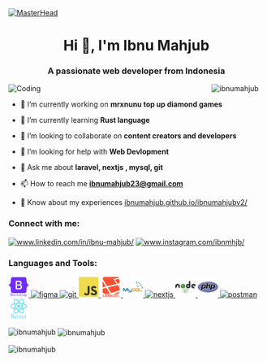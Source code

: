 <a href="ibnumahjub.github.io/ibnumahjubv2/">
  <img align="center" src="https://i.pinimg.com/originals/06/cc/f9/06ccf9f3138d0cca528683b864450337.gif" alt="MasterHead" style="display: block; margin-left: auto; margin-right: auto;">
</a>

<h1 align="center">Hi 👋, I'm Ibnu Mahjub</h1>
<h3 align="center">A passionate web developer from Indonesia</h3>

<img align="left" src="https://camo.githubusercontent.com/19db51af5f90f1b152bc0b9078f5fe97053955be5074f03f17019c70345bdcdb/68747470733a2f2f6d69726f2e6d656469756d2e636f6d2f6d61782f313336302f302a37513379765349765f7430696f4a2d5a2e676966" alt="Coding" width="400">

<p align="left"> <img src="https://komarev.com/ghpvc/?username=ibnumahjub&label=Profile%20views&color=0e75b6&style=flat" alt="ibnumahjub" /> </p>


- 🔭 I’m currently working on **mrxnunu top up diamond games**

- 🌱 I’m currently learning **Rust language**

- 👯 I’m looking to collaborate on **content creators and developers**

- 🤝 I’m looking for help with **Web Devlopment**

- 💬 Ask me about **laravel, nextjs , mysql, git**

- 📫 How to reach me **ibnumahjub23@gmail.com**

- 📄 Know about my experiences [ibnumahjub.github.io/ibnumahjubv2/](ibnumahjub.github.io/ibnumahjubv2/)

<h3 align="left">Connect with me:</h3>
<p align="left">
<a href="https://linkedin.com/in/www.linkedin.com/in/ibnu-mahjub/" target="blank"><img align="center" src="https://raw.githubusercontent.com/rahuldkjain/github-profile-readme-generator/master/src/images/icons/Social/linked-in-alt.svg" alt="www.linkedin.com/in/ibnu-mahjub/" height="30" width="40" /></a>
<a href="https://instagram.com/www.instagram.com/ibnmhjb/" target="blank"><img align="center" src="https://raw.githubusercontent.com/rahuldkjain/github-profile-readme-generator/master/src/images/icons/Social/instagram.svg" alt="www.instagram.com/ibnmhjb/" height="30" width="40" /></a>
</p>

<h3 align="left">Languages and Tools:</h3>
<p align="left"> <a href="https://getbootstrap.com" target="_blank" rel="noreferrer"> <img src="https://raw.githubusercontent.com/devicons/devicon/master/icons/bootstrap/bootstrap-plain-wordmark.svg" alt="bootstrap" width="40" height="40"/> </a> <a href="https://www.figma.com/" target="_blank" rel="noreferrer"> <img src="https://www.vectorlogo.zone/logos/figma/figma-icon.svg" alt="figma" width="40" height="40"/> </a> <a href="https://git-scm.com/" target="_blank" rel="noreferrer"> <img src="https://www.vectorlogo.zone/logos/git-scm/git-scm-icon.svg" alt="git" width="40" height="40"/> </a> <a href="https://developer.mozilla.org/en-US/docs/Web/JavaScript" target="_blank" rel="noreferrer"> <img src="https://raw.githubusercontent.com/devicons/devicon/master/icons/javascript/javascript-original.svg" alt="javascript" width="40" height="40"/> </a> <a href="https://laravel.com/" target="_blank" rel="noreferrer"> <img src="https://raw.githubusercontent.com/devicons/devicon/master/icons/laravel/laravel-plain-wordmark.svg" alt="laravel" width="40" height="40"/> </a> <a href="https://www.mysql.com/" target="_blank" rel="noreferrer"> <img src="https://raw.githubusercontent.com/devicons/devicon/master/icons/mysql/mysql-original-wordmark.svg" alt="mysql" width="40" height="40"/> </a> <a href="https://nextjs.org/" target="_blank" rel="noreferrer"> <img src="https://cdn.worldvectorlogo.com/logos/nextjs-2.svg" alt="nextjs" width="40" height="40"/> </a> <a href="https://nodejs.org" target="_blank" rel="noreferrer"> <img src="https://raw.githubusercontent.com/devicons/devicon/master/icons/nodejs/nodejs-original-wordmark.svg" alt="nodejs" width="40" height="40"/> </a> <a href="https://www.php.net" target="_blank" rel="noreferrer"> <img src="https://raw.githubusercontent.com/devicons/devicon/master/icons/php/php-original.svg" alt="php" width="40" height="40"/> </a> <a href="https://postman.com" target="_blank" rel="noreferrer"> <img src="https://www.vectorlogo.zone/logos/getpostman/getpostman-icon.svg" alt="postman" width="40" height="40"/> </a> <a href="https://reactjs.org/" target="_blank" rel="noreferrer"> <img src="https://raw.githubusercontent.com/devicons/devicon/master/icons/react/react-original-wordmark.svg" alt="react" width="40" height="40"/> </a> </p>

<p><img align="left" src="https://github-readme-stats.vercel.app/api/top-langs?username=ibnumahjub&show_icons=true&locale=en&layout=compact" alt="ibnumahjub" /></p>

<p>&nbsp;<img align="center" src="https://github-readme-stats.vercel.app/api?username=ibnumahjub&show_icons=true&locale=en" alt="ibnumahjub" /></p>

<p><img align="center" src="https://github-readme-streak-stats.herokuapp.com/?user=ibnumahjub&" alt="ibnumahjub" /></p>

